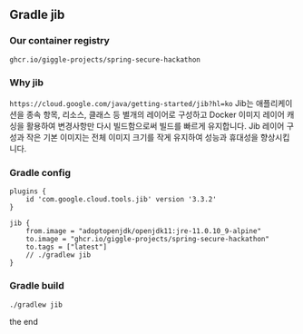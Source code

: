 ## Gradle jib

### Our container registry
```
ghcr.io/giggle-projects/spring-secure-hackathon
```

### Why jib
`https://cloud.google.com/java/getting-started/jib?hl=ko`
Jib는 애플리케이션을 종속 항목, 리소스, 클래스 등 별개의 레이어로 구성하고 Docker 이미지 레이어 캐싱을 활용하여 변경사항만 다시 빌드함으로써 빌드를 빠르게 유지합니다. Jib 레이어 구성과 작은 기본 이미지는 전체 이미지 크기를 작게 유지하여 성능과 휴대성을 향상시킵니다.

### Gradle config

```
plugins {
    id 'com.google.cloud.tools.jib' version '3.3.2'
}
```

```
jib {
    from.image = "adoptopenjdk/openjdk11:jre-11.0.10_9-alpine"
    to.image = "ghcr.io/giggle-projects/spring-secure-hackathon"
    to.tags = ["latest"]
    // ./gradlew jib
}
```

### Gradle build
```
./gradlew jib
```

the end
